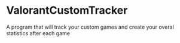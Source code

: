 # ValorantCustomTracker

A program that will track your custom games and create your overal statistics after each game
